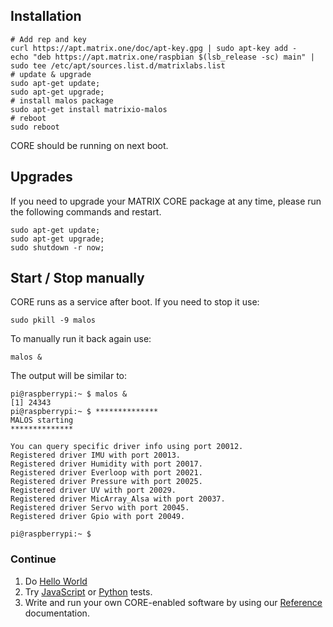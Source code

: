 
## Installation

```language-bash
# Add rep and key
curl https://apt.matrix.one/doc/apt-key.gpg | sudo apt-key add -
echo "deb https://apt.matrix.one/raspbian $(lsb_release -sc) main" | sudo tee /etc/apt/sources.list.d/matrixlabs.list
# update & upgrade
sudo apt-get update;
sudo apt-get upgrade;
# install malos package
sudo apt-get install matrixio-malos
# reboot
sudo reboot
```

CORE should be running on next boot.

## Upgrades

If you need to upgrade your MATRIX CORE package at any time, please run the following commands and restart.

```language-bash
sudo apt-get update;
sudo apt-get upgrade;
sudo shutdown -r now;
```

## Start / Stop manually

CORE runs as a service after boot. If you need to stop it use:

```language-bash
sudo pkill -9 malos
```

To manually run it back again use:

```language-bash
malos &
```

The output will be similar to:

```language-bash
pi@raspberrypi:~ $ malos &
[1] 24343
pi@raspberrypi:~ $ **************
MALOS starting
**************

You can query specific driver info using port 20012.
Registered driver IMU with port 20013.
Registered driver Humidity with port 20017.
Registered driver Everloop with port 20021.
Registered driver Pressure with port 20025.
Registered driver UV with port 20029.
Registered driver MicArray_Alsa with port 20037.
Registered driver Servo with port 20045.
Registered driver Gpio with port 20049.

pi@raspberrypi:~ $
```

### Continue

1. Do [Hello World](./hello-world.md)
1. Try [JavaScript](../examples/jstests.md) or [Python](../examples/pytests.md) tests.
1. Write and run your own CORE-enabled software by using our [Reference](../reference/index.md) documentation.
